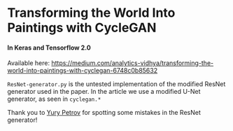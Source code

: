 # Transforming the World Into Paintings with CycleGAN
#### In Keras and Tensorflow 2.0

Available here: https://medium.com/analytics-vidhya/transforming-the-world-into-paintings-with-cyclegan-6748c0b85632

`ResNet-generator.py` is the untested implementation of the modified ResNet generator used in the paper.  In the article we use a modified U-Net generator, as seen in `cyclegan.*`

Thank you to [Yury Petrov](https://medium.com/@petrovy1) for spotting some mistakes in the ResNet generator!
